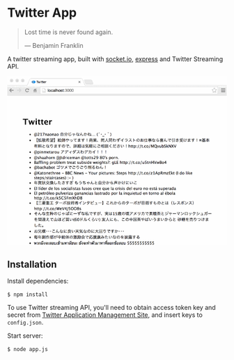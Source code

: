 # Twitter App

> Lost time is never found again.
>
> &mdash; Benjamin Franklin

A twitter streaming app, built with [socket.io](http://socket.io/), [express](http://expressjs.com/) and Twitter Streaming API.

![](demo.gif)

## Installation

Install dependencies:

```
$ npm install
```

To use Twitter streaming API, you'll need to obtain access token key and secret from [Twitter Application Management Site][twitterapps], and insert keys  to `config.json`.

Start server:

```
$ node app.js
```

[twitterapps]: https://apps.twitter.com/